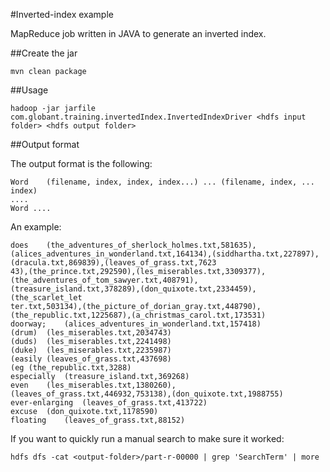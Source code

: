 #Inverted-index example 

MapReduce job written in JAVA to generate an inverted index.

##Create the jar

```
mvn clean package
```

##Usage

```
hadoop -jar jarfile com.globant.training.invertedIndex.InvertedIndexDriver <hdfs input folder> <hdfs output folder>
```

##Output format

The output format is the following:

```
Word	(filename, index, index, index...) ... (filename, index, ... index)
....
Word ....
```

An example:

```
does	(the_adventures_of_sherlock_holmes.txt,581635),(alices_adventures_in_wonderland.txt,164134),(siddhartha.txt,227897),(dracula.txt,869839),(leaves_of_grass.txt,7623
43),(the_prince.txt,292590),(les_miserables.txt,3309377),(the_adventures_of_tom_sawyer.txt,408791),(treasure_island.txt,378289),(don_quixote.txt,2334459),(the_scarlet_let
ter.txt,503134),(the_picture_of_dorian_gray.txt,448790),(the_republic.txt,1225687),(a_christmas_carol.txt,173531)
doorway;	(alices_adventures_in_wonderland.txt,157418)
(drum)	(les_miserables.txt,2034743)
(duds)	(les_miserables.txt,2241498)
(duke)	(les_miserables.txt,2235987)
(easily	(leaves_of_grass.txt,437698)
(eg	(the_republic.txt,3288)
especially	(treasure_island.txt,369268)
even	(les_miserables.txt,1380260),(leaves_of_grass.txt,446932,753138),(don_quixote.txt,1988755)
ever-enlarging	(leaves_of_grass.txt,413722)
excuse	(don_quixote.txt,1178590)
floating	(leaves_of_grass.txt,88152)
```

If you want to quickly run a manual search to make sure it worked:

```
hdfs dfs -cat <output-folder>/part-r-00000 | grep 'SearchTerm' | more
```
